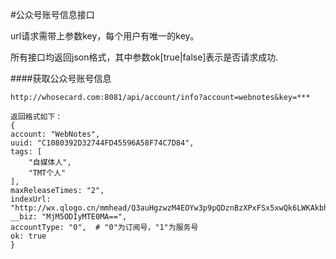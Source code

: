 #公众号账号信息接口

url请求需带上参数key，每个用户有唯一的key。

所有接口均返回json格式，其中参数ok[true|false]表示是否请求成功.

####获取公众号账号信息
```
http://whosecard.com:8081/api/account/info?account=webnotes&key=***

返回格式如下：
{
account: "WebNotes",
uuid: "C1080392D32744FD45596A58F74C7D84",
tags: [
	"自媒体人",
	"TMT个人"
],
maxReleaseTimes: "2",
indexUrl: "http://wx.qlogo.cn/mmhead/Q3auHgzwzM4EOYw3p9pQDznBzXPxFSx5xwQk6LWKAkbhPhHNQNgsCw/0",
__biz: "MjM5ODIyMTE0MA==",
accountType: "0",  # "0"为订阅号，"1"为服务号
ok: true
}
```
